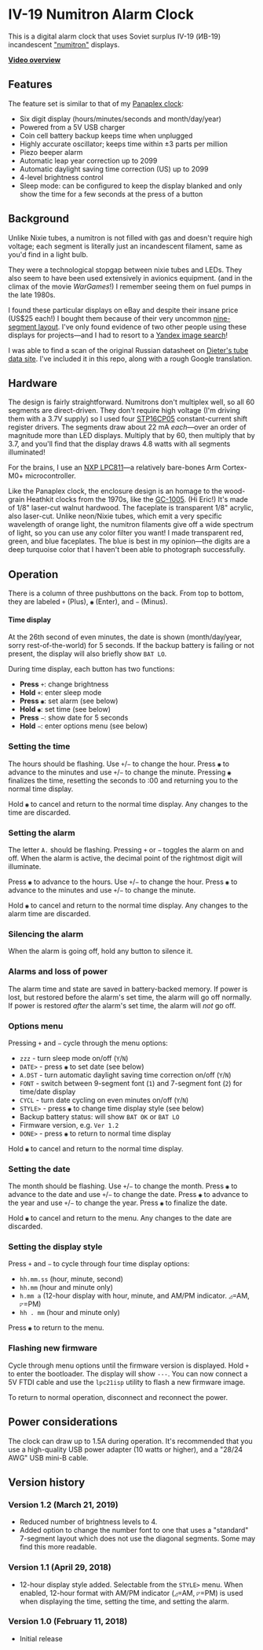 # IV-19 Numitron Alarm Clock

This is a digital alarm clock that uses Soviet surplus IV-19 (ИВ-19) incandescent ["numitron"](http://www.decadecounter.com/vta/tubepage.php?item=10) displays. 


**[Video overview](https://www.youtube.com/watch?v=N-rBARzu5Fk)**


## Features

The feature set is similar to that of my [Panaplex clock](https://github.com/74hc595/Panaplex-Clock):

- Six digit display (hours/minutes/seconds and month/day/year)
- Powered from a 5V USB charger
- Coin cell battery backup keeps time when unplugged
- Highly accurate oscillator; keeps time within ±3 parts per million
- Piezo beeper alarm
- Automatic leap year correction up to 2099
- Automatic daylight saving time correction (US) up to 2099
- 4-level brightness control
- Sleep mode: can be configured to keep the display blanked and only show the time for a few seconds at the press of a button


## Background

Unlike Nixie tubes, a numitron is not filled with gas and doesn't require high voltage; each segment is literally just an incandescent filament, same as you'd find in a light bulb.

They were a technological stopgap between nixie tubes and LEDs. They also seem to have been used extensively in avionics equipment. (and in the climax of the movie _WarGames_!) I remember seeing them on fuel pumps in the late 1980s.

I found these particular displays on eBay and despite their insane price (US$25 each!) I bought them because of their very uncommon [nine-segment layout](https://en.wikipedia.org/wiki/Nine-segment_display). I've only found evidence of two other people using these displays for projects—and I had to resort to a [Yandex image search](https://yandex.ru/images/search?text=ИВ-20)!

I was able to find a scan of the original Russian datasheet on [Dieter's tube data site](http://www.tube-tester.com/sites/nixie/dat_arch.htm). I've included it in this repo, along with a rough Google translation.


## Hardware

The design is fairly straightforward. Numitrons don't multiplex well, so all 60 segments are direct-driven. They don't require high voltage (I'm driving them with a 3.7V supply) so I used four [STP16CP05](https://www.mouser.com/ProductDetail/STMicroelectronics/STP16CP05MTR/?qs=sGAEpiMZZMvsUbCbgzcXuExUir1Co9YI) constant-current shift register drivers. The segments draw about 22 mA _each_—over an order of magnitude more than LED displays. Multiply that by 60, then multiply that by 3.7, and you'll find that the display draws 4.8 watts with all segments illuminated!

For the brains, I use an [NXP LPC811](https://www.nxp.com/products/processors-and-microcontrollers/arm-based-processors-and-mcus/lpc-cortex-m-mcus/lpc800-series-cortex-m0-plus-mcus/low-cost-microcontrollers-mcus-based-on-arm-cortex-m0-plus-cores:LPC81X_LPC83X)—a relatively bare-bones Arm Cortex-M0+ microcontroller.

Like the Panaplex clock, the enclosure design is an homage to the wood-grain Heathkit clocks from the 1970s, like the [GC-1005](http://tubetime.us/index.php/2012/04/). (Hi Eric!) It's made of 1/8" laser-cut walnut hardwood. The faceplate is transparent 1/8" acrylic, also laser-cut. Unlike neon/Nixie tubes, which emit a very specific wavelength of orange light, the numitron filaments give off a wide spectrum of light, so you can use any color filter you want! I made transparent red, green, and blue faceplates. The blue is best in my opinion—the digits are a deep turquoise color that I haven't been able to photograph successfully.


## Operation

There is a column of three pushbuttons on the back. From top to bottom, they are labeled `+` (Plus), `◉` (Enter), and `−` (Minus).


#### Time display

At the 26th second of even minutes, the date is shown (month/day/year, sorry rest-of-the-world) for 5 seconds. If the backup battery is failing or not present, the display will also briefly show `BAT LO`.

During time display, each button has two functions:

- **Press** `+`: change brightness
- **Hold** `+`: enter sleep mode
- **Press** `◉`: set alarm (see below)
- **Hold** `◉`: set time (see below)
- **Press** `−`: show date for 5 seconds
- **Hold** `−`: enter options menu (see below)


### Setting the time

The hours should be flashing. Use `+`/`−` to change the hour. Press `◉` to advance to the minutes and use `+`/`−` to change the minute. Pressing `◉` finalizes the time, resetting the seconds to :00 and returning you to the normal time display.

Hold `◉` to cancel and return to the normal time display. Any changes to the time are discarded.


### Setting the alarm

The letter `A.` should be flashing. Pressing `+` or `−` toggles the alarm on and off. When the alarm is active, the decimal point of the rightmost digit will illuminate.

Press `◉` to advance to the hours. Use `+`/`−` to change the hour. Press `◉` to advance to the minutes and use `+`/`−` to change the minute.

Hold `◉` to cancel and return to the normal time display. Any changes to the alarm time are discarded.


### Silencing the alarm

When the alarm is going off, hold any button to silence it.


### Alarms and loss of power

The alarm time and state are saved in battery-backed memory. If power is lost, but restored before the alarm's set time, the alarm will go off normally. If power is restored _after_ the alarm's set time, the alarm will _not_ go off.


### Options menu

Pressing `+` and `−` cycle through the menu options:

- `zzz` - turn sleep mode on/off (`Y`/`N`)
- `DATE>` - press `◉` to set date (see below)
- `A.DST` - turn automatic daylight saving time correction on/off (`Y`/`N`)
- `FONT` - switch between 9-segment font (`1`) and 7-segment font (`2`) for time/date display
- `CYCL` - turn date cycling on even minutes on/off (`Y`/`N`)
- `STYLE>` - press `◉` to change time display style (see below)
- Backup battery status: will show `BAT OK` or `BAT LO`
- Firmware version, e.g. `Ver 1.2`
- `DONE>` - press `◉` to return to normal time display

Hold `◉` to cancel and return to the normal time display.


### Setting the date

The month should be flashing. Use `+`/`−` to change the month. Press `◉` to advance to the date and use `+`/`−` to change the date. Press `◉` to advance to the year and use `+`/`−` to change the year. Press `◉` to finalize the date.

Hold `◉` to cancel and return to the menu. Any changes to the date are discarded.


### Setting the display style

Press `+` and `−` to cycle through four time display options:

- `hh.mm.ss` (hour, minute, second)
- `hh.mm` (hour and minute only)
- `h.mm a` (12-hour display with hour, minute, and AM/PM indicator. `◿`=AM, `◸`=PM)
- `hh . mm` (hour and minute only)

Press `◉` to return to the menu.


### Flashing new firmware

Cycle through menu options until the firmware version is displayed. Hold `+` to enter the bootloader. The display will show `---`. You can now connect a 5V FTDI cable and use the `lpc21isp` utility to flash a new firmware image.

To return to normal operation, disconnect and reconnect the power.


## Power considerations

The clock can draw up to 1.5A during operation. It's recommended that you use a high-quality USB power adapter (10 watts or higher), and a "28/24 AWG" USB mini-B cable.

## Version history

### Version 1.2 (March 21, 2019)

- Reduced number of brightness levels to 4.
- Added option to change the number font to one that uses a "standard" 7-segment layout which does not use the diagonal segments. Some may find this more readable.

### Version 1.1 (April 29, 2018)

- 12-hour display style added. Selectable from the `STYLE>` menu. When enabled, 12-hour format with AM/PM indicator (`◿`=AM, `◸`=PM) is used when displaying the time, setting the time, and setting the alarm.

### Version 1.0 (February 11, 2018)

- Initial release
